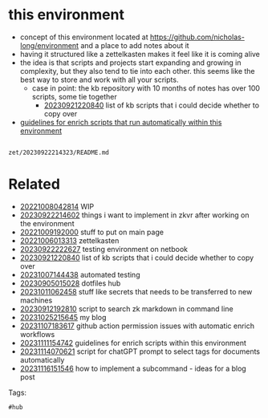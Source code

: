# this environment

- concept of this environment located at https://github.com/nicholas-long/environment and a place to add notes about it
- having it structured like a zettelkasten makes it feel like it is coming alive
- the idea is that scripts and projects start expanding and growing in complexity, but they also tend to tie into each other. this seems like the best way to store and work with all your scripts.
  - case in point: the kb repository with 10 months of notes has over 100 scripts, some tie together
    - [20230921220840](/zet/20230921220840/README.md) list of kb scripts that i could decide whether to copy over
- [guidelines for enrich scripts that run automatically within this environment](/zet/20231111154742/README.md)

```
```

` zet/20230922214323/README.md `

# Related

- [20221008042814](/zet/20221008042814/README.md) WIP
- [20230922214602](/zet/20230922214602/README.md) things i want to implement in zkvr after working on the environment
- [20221009192000](/zet/20221009192000/README.md) stuff to put on main page
- [20221006013313](/zet/20221006013313/README.md) zettelkasten
- [20230922222627](/zet/20230922222627/README.md) testing environment on netbook
- [20230921220840](/zet/20230921220840/README.md) list of kb scripts that i could decide whether to copy over
- [20231007144438](/zet/20231007144438/README.md) automated testing
- [20230905015028](/zet/20230905015028/README.md) dotfiles hub
- [20231011062458](/zet/20231011062458/README.md) stuff like secrets that needs to be transferred to new machines
- [20230912192810](/zet/20230912192810/README.md) script to search zk markdown in command line
- [20231025215645](/zet/20231025215645/README.md) my blog
- [20231107183617](/zet/20231107183617/README.md) github action permission issues with automatic enrich workflows
- [20231111154742](/zet/20231111154742/README.md) guidelines for enrich scripts within this environment
- [20231114070621](/zet/20231114070621/README.md) script for chatGPT prompt to select tags for documents automatically
- [20231116151546](/zet/20231116151546/README.md) how to implement a subcommand - ideas for a blog post

Tags:

    #hub

